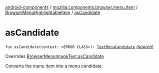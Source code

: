 [android-components](../../index.md) / [mozilla.components.browser.menu.item](../index.md) / [BrowserMenuHighlightableItem](index.md) / [asCandidate](./as-candidate.md)

# asCandidate

`fun asCandidate(context: <ERROR CLASS>): `[`TextMenuCandidate`](../../mozilla.components.browser.menu2.candidate/-text-menu-candidate/index.md) [(source)](https://github.com/mozilla-mobile/android-components/blob/master/components/browser/menu/src/main/java/mozilla/components/browser/menu/item/BrowserMenuHighlightableItem.kt#L147)

Overrides [BrowserMenuImageText.asCandidate](../-browser-menu-image-text/as-candidate.md)

Converts the menu item into a menu candidate.

